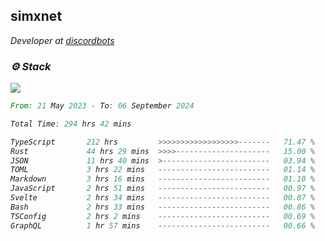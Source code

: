 <h2>simxnet</h2>
<p><em>Developer at <a href="https://github.com/dbotslist">discordbots</a></p>

### ⚙️ Stack
![](https://skillicons.dev/icons?i=git,docker,js,ts,cloudflare,css,deno,express,cpp,rust,arduino,graphql,html,nestjs,react,apollo,bash,lua,nextjs,nodejs,ps,powershell,neovim,postgres,tailwind,prisma)

<!--START_SECTION:waka-->

```rust
From: 21 May 2023 - To: 06 September 2024

Total Time: 294 hrs 42 mins

TypeScript       212 hrs         >>>>>>>>>>>>>>>>>>-------   71.47 %
Rust             44 hrs 29 mins  >>>>---------------------   15.00 %
JSON             11 hrs 40 mins  >------------------------   03.94 %
TOML             3 hrs 22 mins   -------------------------   01.14 %
Markdown         3 hrs 16 mins   -------------------------   01.10 %
JavaScript       2 hrs 51 mins   -------------------------   00.97 %
Svelte           2 hrs 34 mins   -------------------------   00.87 %
Bash             2 hrs 33 mins   -------------------------   00.86 %
TSConfig         2 hrs 2 mins    -------------------------   00.69 %
GraphQL          1 hr 57 mins    -------------------------   00.66 %
```

<!--END_SECTION:waka-->


<!--
<p align="center">
     <a href="https://discord.gg/HhybNhchcC"><img src="https://invidget.switchblade.xyz/sejc7TnX6N" align="center" ><a>
</p> 
-->
